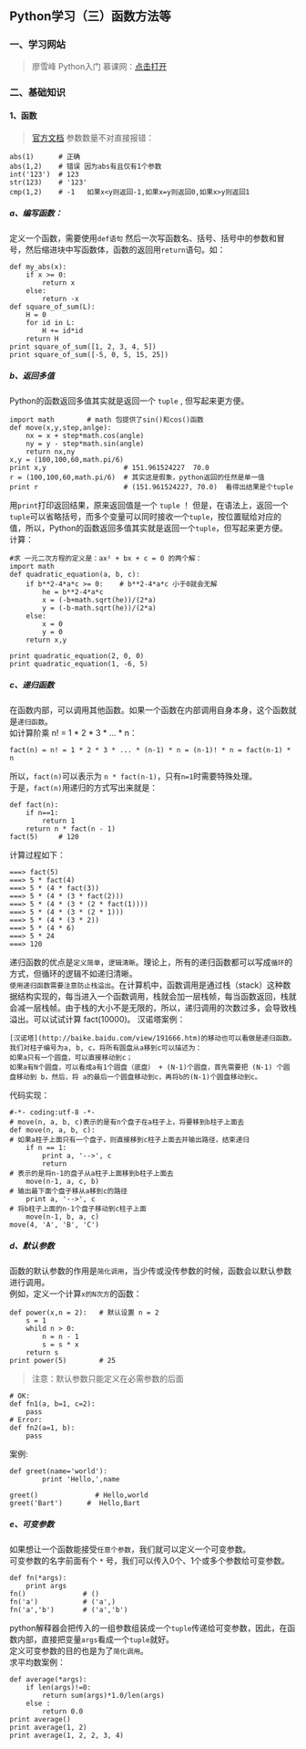 ## Python学习（三）函数方法等
### 一、学习网站
>廖雪峰 Python入门 慕课网：[点击打开](http://www.imooc.com/learn/177)

### 二、基础知识
#### 1、函数
>[官方文档](http://docs.python.org/2/library/functions.html)
参数数量不对直接报错：
```
abs(1)      # 正确
abs(1,2)    # 错误 因为abs有且仅有1个参数
int('123')  # 123
str(123)    # '123'
cmp(1,2)    # -1   如果x<y则返回-1,如果x=y则返回0,如果x>y则返回1
```

##### a、编写函数：
定义一个函数，需要使用`def语句` 然后一次写函数名、括号、括号中的参数和冒号，然后缩进块中写函数体，函数的返回用`return`语句。如：
```
def my_abs(x):
    if x >= 0:
        return x
    else:
        return -x
def square_of_sum(L):
    H = 0
    for id in L:
        H += id*id
    return H
print square_of_sum([1, 2, 3, 4, 5])
print square_of_sum([-5, 0, 5, 15, 25])
```
##### b、返回多值
Python的函数返回多值其实就是返回一个 `tuple` , 但写起来更方便。
```
import math        # math 包提供了sin()和cos()函数
def move(x,y,step,anlge):
    nx = x + step*math.cos(angle)
    ny = y - step*math.sin(angle)
    return nx,ny
x,y = (100,100,60,math.pi/6)
print x,y                   # 151.961524227  70.0
r = (100,100,60,math.pi/6)  # 其实这是假象，python返回的任然是单一值
print r                     # (151.961524227, 70.0)  看得出结果是个tuple
```
用`print`打印返回结果，原来返回值是一个 `tuple` ！
但是，在语法上，返回一个`tuple`可以省略括号，而多个变量可以同时接收一个`tuple`，按位置赋给对应的值，所以，Python的函数返回多值其实就是返回一个`tuple`，但写起来更方便。   
计算：
```
#求 一元二次方程的定义是：ax² + bx + c = 0 的两个解：
import math
def quadratic_equation(a, b, c):
    if b**2-4*a*c >= 0:    # b**2-4*a*c 小于0就会无解
        he = b**2-4*a*c
        x = (-b+math.sqrt(he))/(2*a)
        y = (-b-math.sqrt(he))/(2*a)
    else:
        x = 0
        y = 0
    return x,y

print quadratic_equation(2, 0, 0)
print quadratic_equation(1, -6, 5)
```
##### c、递归函数
在函数内部，可以调用其他函数。如果一个函数在内部调用自身本身，这个函数就是`递归函数`。   
如计算阶乘 n! = 1 * 2 * 3 * ... * n：
```
fact(n) = n! = 1 * 2 * 3 * ... * (n-1) * n = (n-1)! * n = fact(n-1) * n
```
所以，`fact(n)`可以表示为 `n * fact(n-1)`，只有`n=1`时需要特殊处理。  
于是，`fact(n)`用递归的方式写出来就是：  
```
def fact(n):
    if n==1:
        return 1
    return n * fact(n - 1)
fact(5)     # 120
```
计算过程如下：
```
===> fact(5)
===> 5 * fact(4)
===> 5 * (4 * fact(3))
===> 5 * (4 * (3 * fact(2)))
===> 5 * (4 * (3 * (2 * fact(1))))
===> 5 * (4 * (3 * (2 * 1)))
===> 5 * (4 * (3 * 2))
===> 5 * (4 * 6)
===> 5 * 24
===> 120
```
递归函数的优点是`定义简单`，`逻辑清晰`。理论上，所有的递归函数都可以写成`循环`的方式，但循环的逻辑不如递归清晰。   
`使用递归函数需要注意防止栈溢出`。在计算机中，函数调用是通过栈（stack）这种数据结构实现的，每当进入一个函数调用，栈就会加一层栈帧，每当函数返回，栈就会减一层栈帧。由于栈的大小不是无限的，所以，递归调用的次数过多，会导致栈溢出。可以试试计算 fact(10000)。
汉诺塔案例：
```
[汉诺塔](http://baike.baidu.com/view/191666.htm)的移动也可以看做是递归函数。  
我们对柱子编号为a, b, c，将所有圆盘从a移到c可以描述为：  
如果a只有一个圆盘，可以直接移动到c；   
如果a有N个圆盘，可以看成a有1个圆盘（底盘） + (N-1)个圆盘，首先需要把 (N-1) 个圆盘移动到 b，然后，将 a的最后一个圆盘移动到c，再将b的(N-1)个圆盘移动到c。
```
代码实现：
```
#-*- coding:utf-8 -*-
# move(n, a, b, c)表示的是有n个盘子在a柱子上，将要移到b柱子上面去
def move(n, a, b, c):
# 如果a柱子上面只有一个盘子，则直接移到c柱子上面去并输出路径，结束递归
    if n == 1:  
        print a, '-->', c
        return
# 表示的是将n-1的盘子从a柱子上面移到b柱子上面去
    move(n-1, a, c, b)
# 输出最下面个盘子移从a移到c的路径
    print a, '-->', c
# 将b柱子上面的n-1个盘子移动到c柱子上面
    move(n-1, b, a, c)
move(4, 'A', 'B', 'C')
```
##### d、默认参数
函数的默认参数的作用是`简化调用`，当少传或没传参数的时候，函数会以默认参数进行调用。  
例如，定义一个计算`x的N次方`的函数：  
```
def power(x,n = 2):   # 默认设置 n = 2
    s = 1
    whild n > 0:
        n = n - 1
        s = s * x
    return s
print power(5)        # 25
```
>注意：默认参数只能定义在必需参数的后面
```
# OK:
def fn1(a, b=1, c=2):
    pass
# Error:
def fn2(a=1, b):
    pass
```
案例:
```
def greet(name='world'):
        print 'Hello,',name

greet()              # Hello,world
greet('Bart')      #  Hello,Bart
```
##### e、可变参数
如果想让一个函数能接受`任意个参数`，我们就可以定义一个可变参数。  
可变参数的名字前面有个 `*` 号，我们可以传入0个、1个或多个参数给可变参数。  
```
def fn(*args):
    print args
fn()              # ()
fn('a')           # ('a',)
fn('a','b')       # ('a','b')
```
python解释器会把传入的一组参数组装成一个`tuple`传递给可变参数，因此，在函数内部，直接把变量`args`看成一个`tuple`就好。  
定义可变参数的目的也是为了`简化调用`。  
求平均数案例：
```
def average(*args):
    if len(args)!=0:
        return sum(args)*1.0/len(args)
    else :
        return 0.0
print average()
print average(1, 2)
print average(1, 2, 2, 3, 4)
```